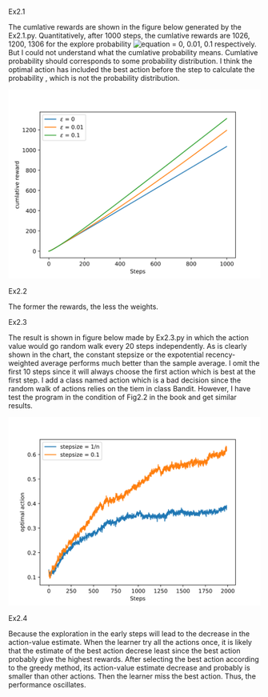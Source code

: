 Ex2.1

The cumlative rewards are shown in the figure below generated by the Ex2.1.py. Quantitatively, after 1000 steps, the cumlative rewards are 1026, 1200, 1306 for the explore probability ![equation](http://latex.codecogs.com/gif.latex?\epsilon) = 0, 0.01, 0.1 respectively. But I could not understand what the cumlative probability means. Cumlative probability should corresponds to some probability distribution. I think the optimal action has included the best action before the step to calculate the probability , which is not the probability distribution.

![Image of cumlative reward](Ex2.1.svg)

Ex2.2

The former the rewards, the less the weights.

Ex2.3

The result is shown in figure below made by Ex2.3.py in which the action value would go random walk every 20 steps independently. As is clearly shown in the chart, the constant stepsize or the expotential recency-weighted average performs much better than the sample average. I omit the first 10 steps since it will always choose the first action which is best at the first step. I add a class named action which is a bad decision since the random walk of actions relies on the tiem in class Bandit. However, I have test the program in the condition of Fig2.2 in the book and get similar results.

![random walk](Ex2.3.svg)

Ex2.4

Because the exploration in the early steps will lead to the decrease in the action-value estimate. When the learner try all the actions once, it is likely that the estimate of the best action decrese least since the best action probably give the highest rewards. After selecting the best action according to the greedy method, its action-value estimate decrease and probably is smaller than other actions. Then the learner miss the best action. Thus, the performance oscillates.
